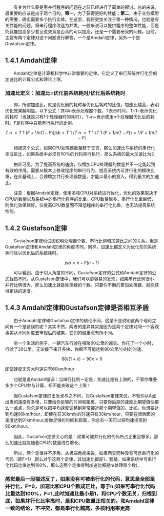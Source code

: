 &emsp;&emsp;有关为什么要是用并行程序的问题在之前已经进行了简单的探讨。总的来说，最重要的应该是出于两个目的。**第一**，为了获得更好的性能；**第二**，由于业务模型的需要，确实需要多个执行实体。在这里，我将更加关注于第一种情况，也就是有关性能的问题。将串行程序改造为并发，一般来说可以提供程序的整体性能，但是究竟能提高多少甚至说究竟是否真的可以提高，还是一个需要研究的问题。目前，主要有两个定律对这个问题进行解答，一个是Amdahl定律，另外一个是Gustafson定律。

## 1.4.1 Amdahl定律

&emsp;&emsp;Amdahl定律是计算机科学中非常重要的定律。它定义了串行系统并行化后的加速比的计算公式和理论上限。

### 加速比定义：加速比=优化前系统耗时/优化后系统耗时
&emsp;&emsp;即，所谓加速比，就是优化前的耗时与优化后耗时的比值。加速比越高，表明优化效果越明显。以下公式：其中n表示处理器个数，T表示时间，T~1~表示优化前耗时（也就是只有1个处理器时的耗时），T~n~表示使用n个处理器优化后的耗时。F是程序中只能串行执行的比例。

```math
T~n~ = T~1~(F+1/n(1-F))

jsb = T~1~/T~n~ 
    = T~1~/T~1~(F+1/n(1-F))=1/F+1/n(1-F)
```

&emsp;&emsp;根据这个公式，如果CPU处理器数量趋于无穷，那么加速比与系统的串行化率成反比，如果系统中必须有50%的代码串行执行，那么系统的最大加速比为2.

&emsp;&emsp;由此可见，为了提高系统的速度，仅增加CPU处理器的数量并不一定能起到有效的作用。需要从根本上修改程序的串行行为，提高系统内可并行化的模块比重，在此基础上，合理增加并行处理器数量，才能以最小的投入，得到最大的加速比。

&emsp;&emsp;注意：根据Amdahl定律，使用多核CPU对系统进行优化，优化的效果取决于CPU的数量以及系统中的串行化程序的比重。CPU数量越多，串行化比重越低，则优化效果越好。仅提高CPU数量而不降低程序的串行化比重，也无法提高系统性能。

## 1.4.2 Gustafson定律

&emsp;&emsp;Gustafson定律也试图说明处理器个数、串行比例和加速比之间的关系，但是Gustafson定律和Amdahl定律的角度不同。同样，加速比都定义为优化前的系统耗时除以优化后的系统耗时。

```math
jsb = n - F(n-1)
```

&emsp;&emsp;可以看到，由于切入角度的不同，Gustafson定律的公式和Amdahl定律的公式截然不同。从Gustafson定律中，我们可以更容易的发现，如果串行比例很小，并行比例很大，那么加速比就是处理器的个数。只要你不断的累加处理器，就能获得更快的速度。

## 1.4.3 Amdahl定律和Gustafson定律是否相互矛盾

&emsp;&emsp;由于Amdahl定律和Gustafson定律的结论不同，这是不是说明这两个理论之间有一个是错误的呢？其实不然，两者的差异其实是因为这两个定律对同一个客观事实从不同角度去审视后的结果，它们的偏重点有所不同。

&emsp;&emsp;举一个生活的例子，一辆汽车行驶在相聚60公里的诚实。你花了一个小时，行驶了30公里。无论接下来开多快，你都不可能达到90公里/小时的时速。

```math
60/(1+x)=90 x<0
```
即使速度无穷大时速只有60km/hour

&emsp;&emsp;也就是说Amdahl强调：当串行比例一定是，加速比是有上限的，不管你堆叠多少个CPU参与计算，都不能突破这个上限！

&emsp;&emsp;而Gustafson定律的出发点与之不同，对Gustafson定律来说，不管你从A点出发的速度有多慢，只要给你足够的时间和距离，只要你后期的速度比期望值快那么一点点，你总是可以把平均速度调整到非常接近那个期望值的。比如，你想要达到均速90km/hour，即使在前30km你的时速只有30km/hour，只要在很后面的速度达到91km/hour,给你足够的时间和距离，你总有一天可以把均速提高到90km/hour。

&emsp;&emsp;因此，Gustafson定律关心的是：如果可被并行化的代码所占比重足够多，那么加速比就能随着CPU的数量线性增长。

&emsp;&emsp;所以，两个定律并不矛盾。从极端角度来说，如果西安同种没有可悲串行化的代码（即F=1）,那么对于这两个定律，其加速比都是1。繁殖，如果系统中可串行化代码比重达到100%，那么这两个定律得到加速比都是n(处理器个数)。

### 感觉最后一段描述反了，如果没有可被串行化的代码，意思是全部是并行化，F=0，加速比和CPU个数成正比，等于n;如果可串行化代码比重达到100%，F=1,此时加速比最小是1，和CPU个数无关，归根到底，如果并行化比率高时，是和CPU数量正相关的。和Amdahl定律一致的结论，不冲突，都是串行化越高，多核利用率更高
